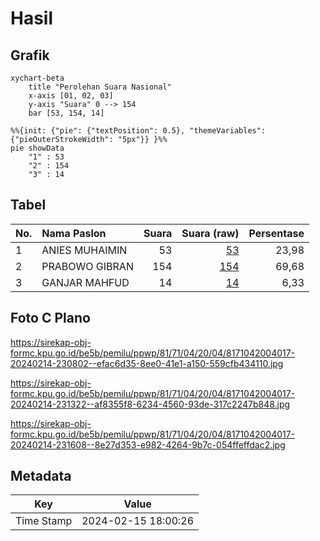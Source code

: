 # Hasil

## Grafik

```mermaid
xychart-beta
    title "Perolehan Suara Nasional"
    x-axis [01, 02, 03]
    y-axis "Suara" 0 --> 154
    bar [53, 154, 14]
```

```mermaid
%%{init: {"pie": {"textPosition": 0.5}, "themeVariables": {"pieOuterStrokeWidth": "5px"}} }%%
pie showData
    "1" : 53
    "2" : 154
    "3" : 14
```

## Tabel

| No. | Nama Paslon    | Suara | Suara (raw) | Persentase |
|:--- |:-------------- | -----:| -----------:| ----------:|
| 1   | ANIES MUHAIMIN | 53    | [53][p-1]   | 23,98      |
| 2   | PRABOWO GIBRAN | 154   | [154][p-2]  | 69,68      |
| 3   | GANJAR MAHFUD  | 14    | [14][p-3]   | 6,33       |


[p-1]: https://github.com/gigit-pemilu/pemilu-2024/blob/main/pilpres/hitung-suara/sub/81-maluku/sub/71-kota-ambon/sub/04-teluk-ambon/sub/2004-wayame/sub/017-tps/sub/paslon-1.txt
[p-2]: https://github.com/gigit-pemilu/pemilu-2024/blob/main/pilpres/hitung-suara/sub/81-maluku/sub/71-kota-ambon/sub/04-teluk-ambon/sub/2004-wayame/sub/017-tps/sub/paslon-2.txt
[p-3]: https://github.com/gigit-pemilu/pemilu-2024/blob/main/pilpres/hitung-suara/sub/81-maluku/sub/71-kota-ambon/sub/04-teluk-ambon/sub/2004-wayame/sub/017-tps/sub/paslon-3.txt

## Foto C Plano

https://sirekap-obj-formc.kpu.go.id/be5b/pemilu/ppwp/81/71/04/20/04/8171042004017-20240214-230802--efac6d35-8ee0-41e1-a150-559cfb434110.jpg

https://sirekap-obj-formc.kpu.go.id/be5b/pemilu/ppwp/81/71/04/20/04/8171042004017-20240214-231322--af8355f8-6234-4560-93de-317c2247b848.jpg

https://sirekap-obj-formc.kpu.go.id/be5b/pemilu/ppwp/81/71/04/20/04/8171042004017-20240214-231608--8e27d353-e982-4264-9b7c-054ffeffdac2.jpg


## Metadata

| Key        | Value               |
| ---------- | ------------------- |
| Time Stamp | 2024-02-15 18:00:26 |



